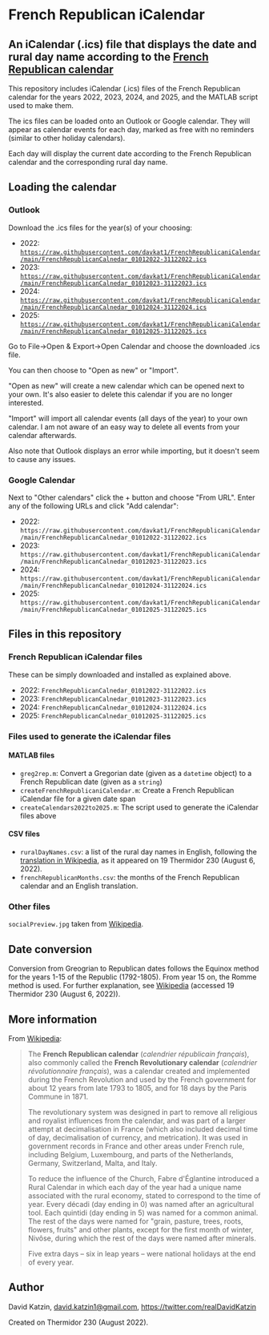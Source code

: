 # French Republican iCalendar
## An iCalendar (.ics) file that displays the date and rural day name according to the [French Republican calendar](https://en.wikipedia.org/wiki/French_Republican_calendar)

This repository includes iCalendar (.ics) files of the French Republican calendar for the years 2022, 2023, 2024, and 2025, and the MATLAB script used to make them.

The ics files can be loaded onto an Outlook or Google calendar. They will appear as calendar events for each day, marked as free with no reminders (similar to other holiday calendars).

Each day will display the current date according to the French Republican calendar and the corresponding rural day name.

## Loading the calendar
### Outlook
Download the .ics files for the year(s) of your choosing:
- 2022: [`https://raw.githubusercontent.com/davkat1/FrenchRepublicaniCalendar/main/FrenchRepublicanCalnedar_01012022-31122022.ics`](https://raw.githubusercontent.com/davkat1/FrenchRepublicaniCalendar/main/FrenchRepublicanCalnedar_01012022-31122022.ics)
- 2023: [`https://raw.githubusercontent.com/davkat1/FrenchRepublicaniCalendar/main/FrenchRepublicanCalnedar_01012023-31122023.ics`](https://raw.githubusercontent.com/davkat1/FrenchRepublicaniCalendar/main/FrenchRepublicanCalnedar_01012023-31122023.ics)
- 2024: [`https://raw.githubusercontent.com/davkat1/FrenchRepublicaniCalendar/main/FrenchRepublicanCalnedar_01012024-31122024.ics`](https://raw.githubusercontent.com/davkat1/FrenchRepublicaniCalendar/main/FrenchRepublicanCalnedar_01012024-31122024.ics)
- 2025: [`https://raw.githubusercontent.com/davkat1/FrenchRepublicaniCalendar/main/FrenchRepublicanCalnedar_01012025-31122025.ics`](https://raw.githubusercontent.com/davkat1/FrenchRepublicaniCalendar/main/FrenchRepublicanCalnedar_01012025-31122025.ics)

Go to File->Open & Export->Open Calendar and choose the downloaded .ics file. 

You can then choose to "Open as new" or "Import". 

"Open as new" will create a new calendar which can be opened next to your own. It's also easier to delete this calendar if you are no longer interested.

"Import" will import all calendar events (all days of the year) to your own calendar. I am not aware of an easy way to delete all events from your calendar afterwards.

Also note that Outlook displays an error while importing, but it doesn't seem to cause any issues.

### Google Calendar
Next to "Other calendars" click the + button and choose "From URL". Enter any of the following URLs and click "Add calendar":
- 2022: `https://raw.githubusercontent.com/davkat1/FrenchRepublicaniCalendar/main/FrenchRepublicanCalnedar_01012022-31122022.ics`
- 2023: `https://raw.githubusercontent.com/davkat1/FrenchRepublicaniCalendar/main/FrenchRepublicanCalnedar_01012023-31122023.ics`
- 2024: `https://raw.githubusercontent.com/davkat1/FrenchRepublicaniCalendar/main/FrenchRepublicanCalnedar_01012024-31122024.ics`
- 2025: `https://raw.githubusercontent.com/davkat1/FrenchRepublicaniCalendar/main/FrenchRepublicanCalnedar_01012025-31122025.ics`


## Files in this repository
### French Republican iCalendar files
These can be simply downloaded and installed as explained above.

- 2022: `FrenchRepublicanCalnedar_01012022-31122022.ics`
- 2023: `FrenchRepublicanCalnedar_01012023-31122023.ics`
- 2024: `FrenchRepublicanCalnedar_01012024-31122024.ics`
- 2025: `FrenchRepublicanCalnedar_01012025-31122025.ics`

### Files used to generate the iCalendar files
#### MATLAB files
- `greg2rep.m`: Convert a Gregorian date (given as a `datetime` object) to a French Republican date (given as a `string`)
- `createFrenchRepublicaniCalendar.m`: Create a French Republican iCalendar file for a given date span
- `createCalendars2022to2025.m`: The script used to generate the iCalendar files above
#### CSV files
- `ruralDayNames.csv`: a list of the rural day names in English, following the [translation
in Wikipedia](https://en.wikipedia.org/wiki/French_Republican_calendar#Rural_calendar), as it appeared on 19 Thermidor 230 (August 6, 2022).
- `frenchRepublicanMonths.csv`: the months of the French Republican calendar and an English translation.
### Other files
`socialPreview.jpg` taken from [Wikipedia](https://en.wikipedia.org/wiki/French_Republican_calendar#/media/File:Flor%C3%A9al_commence_le_21_avril.jpg).
## Date conversion
Conversion from Greogrian to Republican dates follows the Equinox method for the years 1-15 of the Republic (1792-1805). From year 15 on, the Romme method is used. For further explanation, see [Wikipedia](https://en.wikipedia.org/wiki/French_Republican_calendar#Converting_from_the_Gregorian_Calendar)   (accessed 19 Thermidor 230 (August 6, 2022)).

## More information
From [Wikipedia](https://en.wikipedia.org/wiki/French_Republican_calendar): 

> The **French Republican calendar** (_calendrier républicain français_), also commonly called the **French Revolutionary calendar** (_calendrier révolutionnaire français_), was a calendar created and implemented during the French Revolution and used by the French government for about 12 years from late 1793 to 1805, and for 18 days by the Paris Commune in 1871.
> 
> The revolutionary system was designed in part to remove all religious and royalist influences from the calendar, and was part of a larger attempt at decimalisation in France (which also included decimal time of day, decimalisation of currency, and metrication). It was used in government records in France and other areas under French rule, including Belgium, Luxembourg, and parts of the Netherlands, Germany, Switzerland, Malta, and Italy. 
> 
> To reduce the influence of the Church, Fabre d'Églantine introduced a Rural Calendar in which each day of the year had a unique name associated with the rural economy, stated to correspond to the time of year. Every décadi (day ending in 0) was named after an agricultural tool. Each quintidi (day ending in 5) was named for a common animal. The rest of the days were named for "grain, pasture, trees, roots, flowers, fruits" and other plants, except for the first month of winter, Nivôse, during which the rest of the days were named after minerals.
> 
> Five extra days – six in leap years – were national holidays at the end of every year.

## Author
David Katzin, david.katzin1@gmail.com, https://twitter.com/realDavidKatzin

Created on Thermidor 230 (August 2022).
